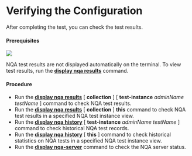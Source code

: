Verifying the Configuration
===========================

After completing the test, you can check the test results.

#### Prerequisites

![](../../../../public_sys-resources/note_3.0-en-us.png) 

NQA test results are not displayed automatically on the terminal. To view test results, run the [**display nqa results**](cmdqueryname=display+nqa+results) command.



#### Procedure

* Run the [**display nqa results**](cmdqueryname=display+nqa+results) [ **collection** ] [ **test-instance** *adminName* *testName* ] command to check NQA test results.
* Run the [**display nqa results**](cmdqueryname=display+nqa+results) [ **collection** ] **this** command to check NQA test results in a specified NQA test instance view.
* Run the [**display nqa history**](cmdqueryname=display+nqa+history) [ **test-instance** *adminName* *testName* ] command to check historical NQA test records.
* Run the [**display nqa history**](cmdqueryname=display+nqa+history) [ **this** ] command to check historical statistics on NQA tests in a specified NQA test instance view.
* Run the [**display nqa-server**](cmdqueryname=display+nqa-server) command to check the NQA server status.